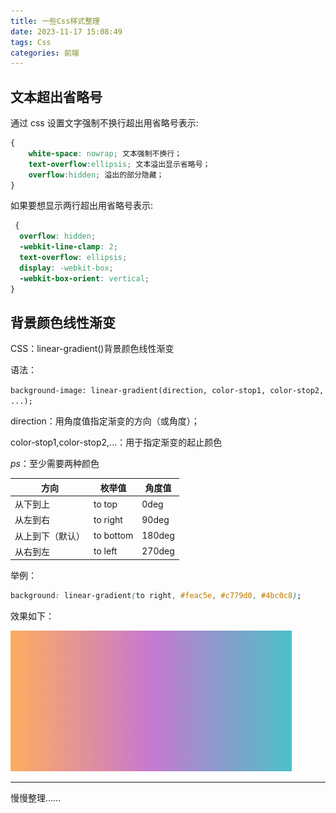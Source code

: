 ```yaml
---
title: 一些Css样式整理
date: 2023-11-17 15:08:49
tags: Css
categories: 前端
---
```


## 文本超出省略号

通过 css 设置文字强制不换行超出用省略号表示:

```css
{
    white-space: nowrap; 文本强制不换行；
    text-overflow:ellipsis; 文本溢出显示省略号；
    overflow:hidden; 溢出的部分隐藏；
}
```

如果要想显示两行超出用省略号表示:

```css
 {
  overflow: hidden;
  -webkit-line-clamp: 2;
  text-overflow: ellipsis;
  display: -webkit-box;
  -webkit-box-orient: vertical;
}
```

## 背景颜色线性渐变

CSS：linear-gradient()背景颜色线性渐变

语法：

`background-image: linear-gradient(direction, color-stop1, color-stop2, ...);`

direction：用角度值指定渐变的方向（或角度）；

color-stop1,color-stop2,...：用于指定渐变的起止颜色

_ps_：至少需要两种颜色

| 方向             | 枚举值    | 角度值 |
| ---------------- | --------- | ------ |
| 从下到上         | to top    | 0deg   |
| 从左到右         | to right  | 90deg  |
| 从上到下（默认） | to bottom | 180deg |
| 从右到左         | to left   | 270deg |

举例：

```css
background: linear-gradient(to right, #feac5e, #c779d0, #4bc0c8);
```

效果如下：

![](/images/example.png)

---

慢慢整理......
